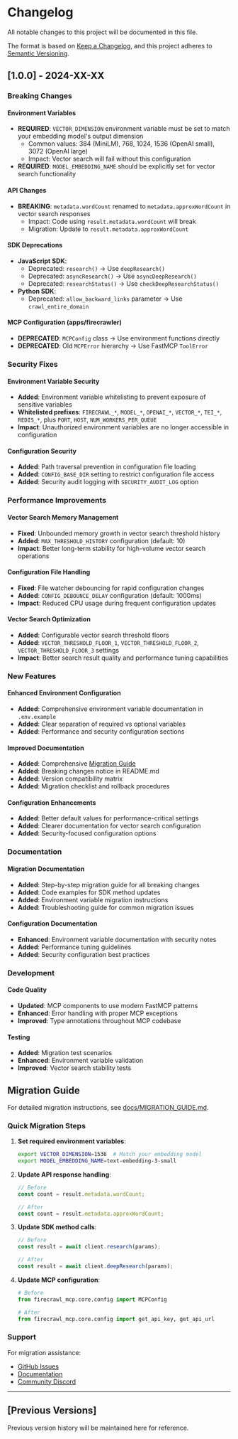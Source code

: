 # Changelog

All notable changes to this project will be documented in this file.

The format is based on [Keep a Changelog](https://keepachangelog.com/en/1.0.0/),
and this project adheres to [Semantic Versioning](https://semver.org/spec/v2.0.0.html).

## [1.0.0] - 2024-XX-XX

### Breaking Changes

#### Environment Variables
- **REQUIRED**: `VECTOR_DIMENSION` environment variable must be set to match your embedding model's output dimension
  - Common values: 384 (MiniLM), 768, 1024, 1536 (OpenAI small), 3072 (OpenAI large)
  - Impact: Vector search will fail without this configuration
- **REQUIRED**: `MODEL_EMBEDDING_NAME` should be explicitly set for vector search functionality

#### API Changes
- **BREAKING**: `metadata.wordCount` renamed to `metadata.approxWordCount` in vector search responses
  - Impact: Code using `result.metadata.wordCount` will break
  - Migration: Update to `result.metadata.approxWordCount`

#### SDK Deprecations
- **JavaScript SDK**:
  - Deprecated: `research()` → Use `deepResearch()`
  - Deprecated: `asyncResearch()` → Use `asyncDeepResearch()`
  - Deprecated: `researchStatus()` → Use `checkDeepResearchStatus()`
- **Python SDK**:
  - Deprecated: `allow_backward_links` parameter → Use `crawl_entire_domain`

#### MCP Configuration (apps/firecrawler)
- **DEPRECATED**: `MCPConfig` class → Use environment functions directly
- **DEPRECATED**: Old `MCPError` hierarchy → Use FastMCP `ToolError`

### Security Fixes

#### Environment Variable Security
- **Added**: Environment variable whitelisting to prevent exposure of sensitive variables
- **Whitelisted prefixes**: `FIRECRAWL_*`, `MODEL_*`, `OPENAI_*`, `VECTOR_*`, `TEI_*`, `REDIS_*`, plus `PORT`, `HOST`, `NUM_WORKERS_PER_QUEUE`
- **Impact**: Unauthorized environment variables are no longer accessible in configuration

#### Configuration Security
- **Added**: Path traversal prevention in configuration file loading
- **Added**: `CONFIG_BASE_DIR` setting to restrict configuration file access
- **Added**: Security audit logging with `SECURITY_AUDIT_LOG` option

### Performance Improvements

#### Vector Search Memory Management
- **Fixed**: Unbounded memory growth in vector search threshold history
- **Added**: `MAX_THRESHOLD_HISTORY` configuration (default: 10)
- **Impact**: Better long-term stability for high-volume vector search operations

#### Configuration File Handling
- **Fixed**: File watcher debouncing for rapid configuration changes
- **Added**: `CONFIG_DEBOUNCE_DELAY` configuration (default: 1000ms)
- **Impact**: Reduced CPU usage during frequent configuration updates

#### Vector Search Optimization
- **Added**: Configurable vector search threshold floors
- **Added**: `VECTOR_THRESHOLD_FLOOR_1`, `VECTOR_THRESHOLD_FLOOR_2`, `VECTOR_THRESHOLD_FLOOR_3` settings
- **Impact**: Better search result quality and performance tuning capabilities

### New Features

#### Enhanced Environment Configuration
- **Added**: Comprehensive environment variable documentation in `.env.example`
- **Added**: Clear separation of required vs optional variables
- **Added**: Performance and security configuration sections

#### Improved Documentation
- **Added**: Comprehensive [Migration Guide](docs/MIGRATION_GUIDE.md)
- **Added**: Breaking changes notice in README.md
- **Added**: Version compatibility matrix
- **Added**: Migration checklist and rollback procedures

#### Configuration Enhancements
- **Added**: Better default values for performance-critical settings
- **Added**: Clearer documentation for vector search configuration
- **Added**: Security-focused configuration options

### Documentation

#### Migration Documentation
- **Added**: Step-by-step migration guide for all breaking changes
- **Added**: Code examples for SDK method updates
- **Added**: Environment variable migration instructions
- **Added**: Troubleshooting guide for common migration issues

#### Configuration Documentation
- **Enhanced**: Environment variable documentation with security notes
- **Added**: Performance tuning guidelines
- **Added**: Security configuration best practices

### Development

#### Code Quality
- **Updated**: MCP components to use modern FastMCP patterns
- **Enhanced**: Error handling with proper MCP exceptions
- **Improved**: Type annotations throughout MCP codebase

#### Testing
- **Added**: Migration test scenarios
- **Enhanced**: Environment variable validation
- **Improved**: Vector search stability tests

## Migration Guide

For detailed migration instructions, see [docs/MIGRATION_GUIDE.md](docs/MIGRATION_GUIDE.md).

### Quick Migration Steps

1. **Set required environment variables**:
   ```bash
   export VECTOR_DIMENSION=1536  # Match your embedding model
   export MODEL_EMBEDDING_NAME=text-embedding-3-small
   ```

2. **Update API response handling**:
   ```javascript
   // Before
   const count = result.metadata.wordCount;
   
   // After
   const count = result.metadata.approxWordCount;
   ```

3. **Update SDK method calls**:
   ```javascript
   // Before
   const result = await client.research(params);
   
   // After
   const result = await client.deepResearch(params);
   ```

4. **Update MCP configuration**:
   ```python
   # Before
   from firecrawl_mcp.core.config import MCPConfig
   
   # After
   from firecrawl_mcp.core.config import get_api_key, get_api_url
   ```

### Support

For migration assistance:
- [GitHub Issues](https://github.com/firecrawl/firecrawl/issues)
- [Documentation](https://docs.firecrawl.dev)
- [Community Discord](https://discord.com/invite/gSmWdAkdwd)

---

## [Previous Versions]

Previous version history will be maintained here for reference.